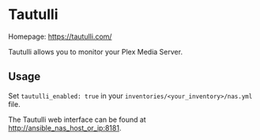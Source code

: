 # Tautulli

Homepage: <https://tautulli.com/>

Tautulli allows you to monitor your Plex Media Server.

## Usage

Set `tautulli_enabled: true` in your `inventories/<your_inventory>/nas.yml` file.

The Tautulli web interface can be found at <http://ansible_nas_host_or_ip:8181>.
